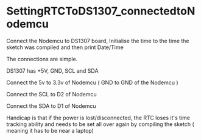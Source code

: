 # SettingRTCToDS1307_connectedtoNodemcu
Connect the Nodemcu to DS1307 board, Initialise the time to the time the sketch was compiled and then print Date/Time

The connections are simple.

DS1307 has +5V, GND, SCL and SDA

Connect the 5v to 3.3v of Nodemcu ( GND to GND of the Nodemcu )

Connect the SCL to D2 of Nodemcu

Connect the SDA to D1 of Nodemcu


Handicap is that if the power is lost/disconnected, the RTC loses it's time tracking ability and needs to be set all over again by compiling the sketch ( meaning it has to be near a laptop)




